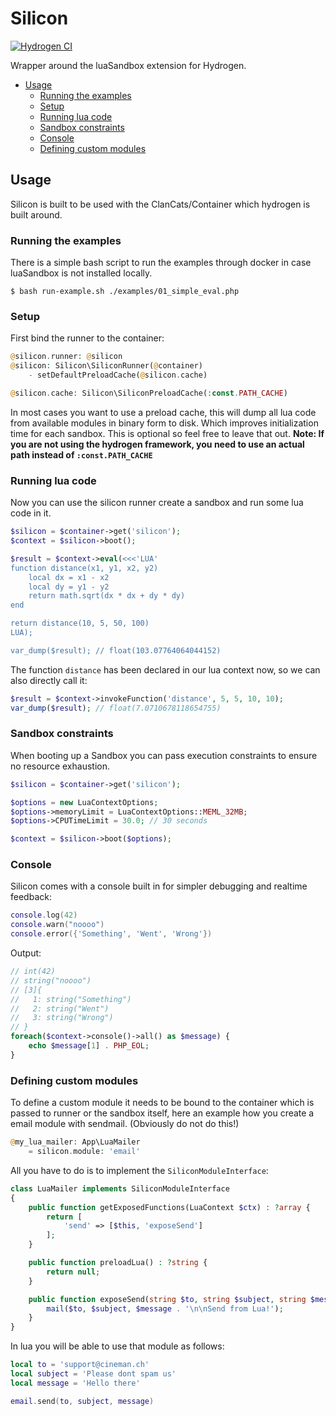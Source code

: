 # Silicon 

[![Hydrogen CI](https://github.com/cineman/silicon/actions/workflows/ci.yml/badge.svg?branch=master)](https://github.com/cineman/silicon/actions/workflows/ci.yml)

Wrapper around the luaSandbox extension for Hydrogen.

  * [Usage](#usage)
    + [Running the examples](#running-the-examples)
    + [Setup](#setup)
    + [Running lua code](#running-lua-code)
    + [Sandbox constraints](#sandbox-constraints)
    + [Console](#console)
    + [Defining custom modules](#defining-custom-modules)

## Usage 

Silicon is built to be used with the ClanCats/Container which hydrogen is built around.

### Running the examples 

There is a simple bash script to run the examples through docker in case luaSandbox is not installed locally.

```
$ bash run-example.sh ./examples/01_simple_eval.php
```

### Setup

First bind the runner to the container:

```php
@silicon.runner: @silicon
@silicon: Silicon\SiliconRunner(@container)
    - setDefaultPreloadCache(@silicon.cache)

@silicon.cache: Silicon\SiliconPreloadCache(:const.PATH_CACHE)
```

In most cases you want to use a preload cache, this will dump all lua code from available modules in binary form to disk. Which improves initialization time for each sandbox. This is optional so feel free to leave that out. **Note: If you are not using the hydrogen framework, you need to use an actual path instead of `:const.PATH_CACHE`**

### Running lua code 

Now you can use the silicon runner create a sandbox and run some lua code in it.

```php
$silicon = $container->get('silicon');
$context = $silicon->boot();

$result = $context->eval(<<<'LUA'
function distance(x1, y1, x2, y2)
    local dx = x1 - x2
    local dy = y1 - y2
    return math.sqrt(dx * dx + dy * dy)
end

return distance(10, 5, 50, 100)
LUA);

var_dump($result); // float(103.07764064044152)
```

The function `distance` has been declared in our lua context now, so we can also directly call it:

```php
$result = $context->invokeFunction('distance', 5, 5, 10, 10);
var_dump($result); // float(7.0710678118654755)
```

### Sandbox constraints 

When booting up a Sandbox you can pass execution constraints to ensure no resource exhaustion. 

```php
$silicon = $container->get('silicon');

$options = new LuaContextOptions;
$options->memoryLimit = LuaContextOptions::MEML_32MB;
$options->CPUTimeLimit = 30.0; // 30 seconds

$context = $silicon->boot($options);
```

### Console

Silicon comes with a console built in for simpler debugging and realtime feedback:

```lua
console.log(42) 
console.warn("noooo")
console.error({'Something', 'Went', 'Wrong'})
```

Output: 

```php
// int(42)
// string("noooo")
// [3]{
//   1: string("Something")
//   2: string("Went")
//   3: string("Wrong")
// }
foreach($context->console()->all() as $message) {
    echo $message[1] . PHP_EOL;
}
````

### Defining custom modules

To define a custom module it needs to be bound to the container which is passed to runner or the sandbox itself, here an example how you create a email module with sendmail. (Obviously do not do this!)

```php
@my_lua_mailer: App\LuaMailer
    = silicon.module: 'email'
```

All you have to do is to implement the `SiliconModuleInterface`: 

```php
class LuaMailer implements SiliconModuleInterface
{
    public function getExposedFunctions(LuaContext $ctx) : ?array {
        return [
            'send' => [$this, 'exposeSend']
        ];
    }

    public function preloadLua() : ?string {
        return null;
    }

    public function exposeSend(string $to, string $subject, string $message) {
        mail($to, $subject, $message . '\n\nSend from Lua!');
    }
}
```

In lua you will be able to use that module as follows:

```lua
local to = 'support@cineman.ch'
local subject = 'Please dont spam us'
local message = 'Hello there'

email.send(to, subject, message)
```
